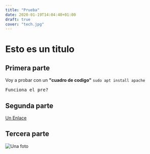```yaml
---
title: "Prueba"
date: 2020-01-19T14:04:40+01:00
draft: true
cover: "tech.jpg"
---
```


# Esto es un titulo

## Primera parte

Voy a probar con un **"cuadro de codigo"**
`
sudo apt install apache
`

<pre>
Funciona el pre?
</pre>

## Segunda parte

[Un Enlace](google.es)

## Tercera parte 

![Una foto](../static/img/tech.jpg)
